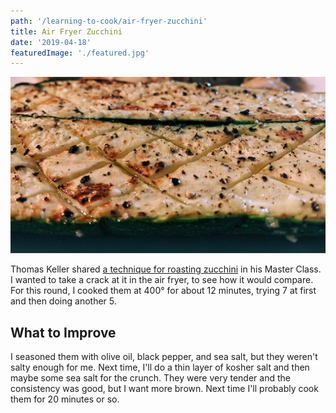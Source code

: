 ```yaml
---
path: '/learning-to-cook/air-fryer-zucchini'
title: Air Fryer Zucchini
date: '2019-04-18'
featuredImage: './featured.jpg'
---
```


![Air fryer zucchini](./air-fryer-zucchini.jpg)

Thomas Keller shared [a technique for roasting zucchini](https://www.masterclass.com/articles/how-to-roast-zucchini-in-the-oven-with-thomas-keller#recipe-oven-roasted-zucchini) in his Master Class. I wanted to take a crack at it in the air fryer, to see how it would compare. For this round, I cooked them at 400° for about 12 minutes, trying 7 at first and then doing another 5.

## What to Improve

I seasoned them with olive oil, black pepper, and sea salt, but they weren't salty enough for me. Next time, I'll do a thin layer of kosher salt and then maybe some sea salt for the crunch. They were very tender and the consistency was good, but I want more brown. Next time I'll probably cook them for 20 minutes or so.
